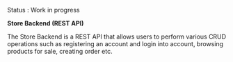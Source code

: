 Status : Work in progress

**Store Backend (REST API)**

The Store Backend is a REST API that allows users to perform various CRUD operations such as registering an account and login into account, browsing products for sale, creating order etc.
